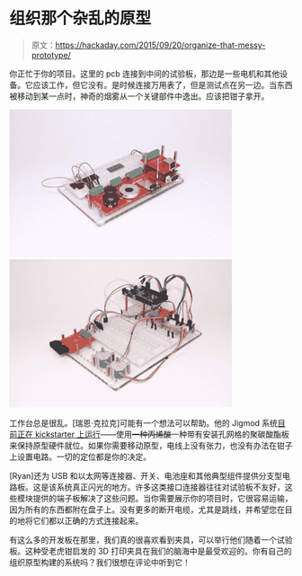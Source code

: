# 组织那个杂乱的原型

> 原文：<https://hackaday.com/2015/09/20/organize-that-messy-prototype/>

你正忙于你的项目。这里的 pcb 连接到中间的试验板，那边是一些电机和其他设备。它应该工作，但它没有。是时候连接万用表了，但是测试点在另一边。当东西被移动到某一点时，神奇的烟雾从一个关键部件中逸出。应该把钳子拿开。

 [![jigmod-demo2](img/edc6f77005493d1dd7c6c75af335cd5c.png "jigmod-demo2")](https://hackaday.com/2015/09/20/organize-that-messy-prototype/jigmod-demo2/)  [![jigmod-demo1](img/5a4e85dd9b52e6e0f38fac3f7cc9e045.png "jigmod-demo1")](https://hackaday.com/2015/09/20/organize-that-messy-prototype/jigmod-demo1/) 

工作台总是很乱。[瑞恩·克拉克]可能有一个想法可以帮助。他的 Jigmod 系统[目前正在 kickstarter 上运行](https://www.kickstarter.com/projects/electroniclaunchpad/jigmod-electronic-circuit-building-system)——使用~~一种丙烯酸~~一种带有安装孔网格的聚碳酸酯板来保持原型硬件就位。如果你需要移动原型，电线上没有张力，也没有办法在钳子上设置电路。一切的定位都是你的决定。

[Ryan]还为 USB 和以太网等连接器、开关、电池座和其他典型组件提供分支型电路板。这是该系统真正闪光的地方。许多这类接口连接器往往对试验板不友好，这些模块提供的端子板解决了这些问题。当你需要展示你的项目时，它很容易运输，因为所有的东西都附在盘子上。没有更多的断开电缆，尤其是跳线，并希望您在目的地将它们都以正确的方式连接起来。

有这么多的开发板在那里，我们真的很喜欢看到夹具，可以举行他们随着一个试验板。这种受老虎钳启发的 3D 打印夹具在我们的脑海中是最受欢迎的。你有自己的组织原型构建的系统吗？我们很想在评论中听到它！